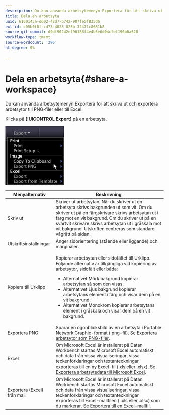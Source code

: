 ```yaml
---
description: Du kan använda arbetsytemenyn Exportera för att skriva ut och exportera arbetsytor till PNG-filer eller till Excel.
title: Dela en arbetsyta
uuid: 6100143a-d602-42d7-b742-987fe5f835d6
exl-id: c05b0f8f-cd73-4025-825b-32471c8681b8
source-git-commit: d9df90242ef96188f4e4b5e6d04cfef196b0a628
workflow-type: tm+mt
source-wordcount: '296'
ht-degree: 0%

---
```


# Dela en arbetsyta{#share-a-workspace}

Du kan använda arbetsytemenyn Exportera för att skriva ut och exportera arbetsytor till PNG-filer eller till Excel.

Klicka på **[!UICONTROL Export]** på en arbetsyta.

![](assets/mnu_export.png)

<table id="table_900D1AB7B08749469DA9544C5D37096F"> 
 <thead> 
  <tr> 
   <th colname="col1" class="entry"> Menyalternativ </th> 
   <th colname="col2" class="entry"> Beskrivning </th> 
  </tr> 
 </thead>
 <tbody> 
  <tr> 
   <td colname="col1"> Skriv ut </td> 
   <td colname="col2"> Skriver ut arbetsytan. När du skriver ut en arbetsyta skrivs bakgrunden ut som vit. Om du skriver ut på en färgskrivare skrivs arbetsytan ut i färg mot en vit bakgrund. Om du skriver ut på en svartvit skrivare skrivs arbetsytan ut i gråskala mot vit bakgrund. Utskriften centreras som standard vågrätt på sidan. </td> 
  </tr> 
  <tr> 
   <td colname="col1"> Utskriftsinställningar </td> 
   <td colname="col2"> Anger sidorientering (stående eller liggande) och marginaler. </td> 
  </tr> 
  <tr> 
   <td colname="col1"> Kopiera till Urklipp </td> 
   <td colname="col2"> <p>Kopierar arbetsytan eller sidofältet till Urklipp. Följande alternativ är tillgängliga vid kopiering av arbetsytor, sidofält eller båda: 
     <ul id="ul_F7338E53385B4AE39FBCF1C3A80276CE"> 
      <li id="li_9A3147A64B1C443AAE2843A5260E3273">Alternativet Mörk bakgrund kopierar arbetsytan så som den visas. </li> 
      <li id="li_516B6162FDA747CFBB2886E71DF49146">Alternativet Ljus bakgrund kopierar arbetsytans element i färg och visar dem på en vit bakgrund. </li> 
      <li id="li_E0B5E9D31F5948238DEB0D75E235BAE3">Alternativet Monokrom kopierar arbetsytans element i gråskala och visar dem på en vit bakgrund. </li> 
     </ul> </p> </td> 
  </tr> 
  <tr> 
   <td colname="col1"> Exportera PNG </td> 
   <td colname="col2">Sparar en ögonblicksbild av en arbetsyta i Portable Network Graphic-format (.png-fil). Se <a href="../../../home/c-get-started/c-work-worksp/c-ex-wksp.md#section-f9fbe0f0a1c341e2b063cce106cac35e"> Exportera arbetsytor som PNG-filer</a>. </td> 
  </tr> 
  <tr> 
   <td colname="col1"> Excel </td> 
   <td colname="col2"> Om Microsoft Excel är installerat på Datan Workbench startas Microsoft Excel automatiskt och data från vissa visualiseringar, vissa teckenförklaringar och textanteckningar exporteras till en ny Excel-fil (.xls eller .xlsx). Se <a href="../../../home/c-get-started/c-work-worksp/c-ex-wksp.md#section-fe214e3dbc364d2eba3834d62d295acb"> Exportera arbetsytedata till Microsoft Excel</a>. </td> 
  </tr> 
  <tr> 
   <td colname="col1"> Exportera (Excel) från mall </td> 
   <td colname="col2"> Om Microsoft Excel är installerat på Datan Workbench startas Microsoft Excel automatiskt och data från vissa visualiseringar, vissa teckenförklaringar och textanteckningar exporteras till Excel-mallfilen (<span class="filepath"> .xls</span> eller <span class="filepath"> .xlsx</span>) som du markerar. Se <a href="../../../home/c-get-started/c-work-worksp/c-ex-wksp.md#section-814772929ca64cf6b92b89d3fdd02302"> Exportera till en Excel-mallfil</a>. </td> 
  </tr> 
 </tbody> 
</table>
